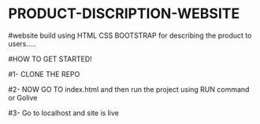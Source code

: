 # PRODUCT-DISCRIPTION-WEBSITE
#website build using HTML CSS BOOTSTRAP for describing the product to users.....

#HOW TO GET STARTED!

#1- CLONE THE REPO


#2- NOW GO TO index.html and then run the project using RUN command or Golive

#3- Go to localhost and site is live
